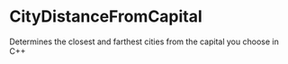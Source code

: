 # CityDistanceFromCapital
Determines the closest and farthest cities from the capital you choose in C++
